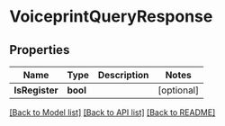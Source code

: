 # VoiceprintQueryResponse

## Properties
Name | Type | Description | Notes
------------ | ------------- | ------------- | -------------
**IsRegister** | **bool** |  | [optional] 

[[Back to Model list]](../README.md#documentation-for-models) [[Back to API list]](../README.md#documentation-for-api-endpoints) [[Back to README]](../README.md)



